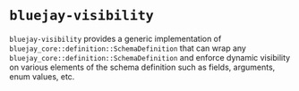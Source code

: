 # `bluejay-visibility`

`bluejay-visibility` provides a generic implementation of `bluejay_core::definition::SchemaDefinition` that can wrap
any `bluejay_core::definition::SchemaDefinition` and enforce dynamic visibility on various elements of the schema
definition such as fields, arguments, enum values, etc.
